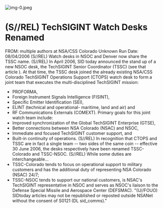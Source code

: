 ![img-0.jpeg](img-0.jpeg)

# (S//REL) TechSIGINT Watch Desks Renamed 

FROM: multiple authors at NSA/CSS Colorado Unknown
Run Date: 08/04/2006
(S//REL) Watch desks in NSOC and Denver now share the TSSC name.
(S//REL) In April 2006, SID today announced the stand up of a new NSOC desk, the TechSIGINT Senior Coordinator (TSSC) (see that article ). At that time, the TSSC desk joined the already existing NSA/CSS Colorado TechSIGINT Operations Support (CTOPS) watch desk to form a joint team that executes the multi-disciplined TechSIGINT mission:

- PROFORMA,
- Foreign Instrument Signals Intelligence (FISINT),
- Specific Emitter Identification (SEI),
- ELINT (technical and operational- maritime, land and air) and
- RF Communications Externals (COMEXT). Primary goals for this joint watch team include:
- Improved synchronization of the Global TechSIGINT Enterprise (GTSE),
- Better connections between NSA Colorado (NSAC) and NSOC,
- Immediate and focused TechSIGINT customer support, and
- Built-in continuity of operations.
(S//REL) In recognition that CTOPS and TSSC are in fact a single team -- two sides of the same coin -- effective 30 June 2006, the desks respectively have been renamed TSSC-Colorado and TSSC-NSOC.
(S//REL) While some duties are interchangeable...
- TSSC-Colorado tends to focus on operational support to military customers and has the additional duty of representing NSA Colorado (NSAC) 24/7;
- TSSC-NSOC tends to support our national customers, is NSAC's TechSIGINT representative in NSOC and serves as NSOC's liaison to the Defense Special Missile and Aerospace Center (DEFSMAC).
"(U//FOUO) SIDtoday articles may not be republished or reposted outside NSANet without the consent of S0121 (DL sid_comms)."
